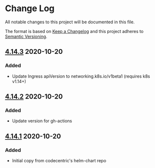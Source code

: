 Change Log
==========

All notable changes to this project will be documented in this file.

The format is based on [Keep a Changelog](http://keepachangelog.com/)
and this project adheres to [Semantic Versioning](http://semver.org/).

## [4.14.3] 2020-10-20
### Added
- Update Ingress apiVersion to networking.k8s.io/v1beta1 (requires k8s v1.14+)

## [4.14.2] 2020-10-20
### Added
- Update version for gh-actions

## [4.14.1] 2020-10-20
### Added
- Initial copy from codecentric's helm-chart repo

[4.14.1]: https://github.com/rhoai/helm-charts/releases/tag/keycloak-4.14.1
[4.14.2]: https://github.com/rhoai/helm-charts/compare/keycloak-4.14.1...keycloak-4.14.2
[4.14.3]: https://github.com/rhoai/helm-charts/compare/keycloak-4.14.2...keycloak-4.14.3

[comment]: # (Added, Changed, Removed)
